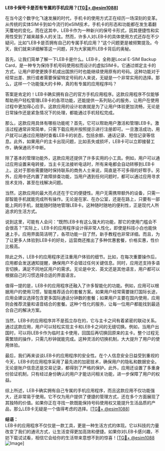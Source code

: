 **LEB卡保号卡是否有专属的手机应用？[[TG💪+ @esim1088](https://t.me/s/esim1088)]**

在当今这个数字化飞速发展的时代，手机卡的使用方式正在经历一场深刻的变革。从传统的实体SIM卡到如今流行的eSIM技术，手机卡的形态和功能都在发生着翻天覆地的变化。而在这其中，LEB卡作为一种新兴的保号卡形式，因其便捷性和实用性受到了越来越多人的关注。然而，许多人对LEB卡的具体使用方式还存在不少疑问，比如“LEB卡是否拥有自己的专属手机应用？”这个问题更是被频繁提及。今天，我们就来详细解答这一问题，并为大家揭开LEB卡背后的奥秘。

首先，让我们简单了解一下LEB卡是什么。LEB卡，全称是Local E-SIM Backup Card，是一种专为保持手机号码使用权而设计的虚拟SIM卡。它通过绑定主卡的方式，让用户即使更换手机或出国旅行时也能继续使用原有的号码。这种功能对于经常出差、旅行或者需要保留特定号码的人来说，无疑是一个非常实用的选择。那么，这样一个功能强大的卡种，真的有专属的应用程序吗？

答案是肯定的！LEB卡确实拥有自己的官方手机应用程序。这款应用程序不仅能够帮助用户轻松管理LEB卡的各项功能，还能提供一系列贴心的服务，让用户在使用过程中更加得心应手。这款应用的设计初衷就是为了让用户体验更加流畅，无论是日常操作还是紧急情况下的处理，都能通过手机轻松完成。

那么，这款应用具体有哪些功能呢？首先，它可以帮助用户激活和管理LEB卡。激活过程通常非常简单，只需下载应用并按照提示进行注册即可。一旦激活成功，用户就可以通过应用随时查看LEB卡的状态，包括余额、通话记录、短信记录等信息。此外，如果用户的主卡出现问题，比如丢失或损坏，LEB卡可以立即接替工作，确保通讯不中断。

除了基本的管理功能外，这款应用还提供了许多实用的小工具。例如，用户可以通过应用设置来电转接，当主卡无法接听电话时，所有来电都会自动转移到LEB卡上。这对于那些需要随时保持联系的商务人士来说，简直是不可多得的好帮手。另外，应用中还内置了故障排查功能，当用户遇到任何问题时，都可以通过应用寻求技术支持，甚至在线解决问题。

当然，这款应用的最大亮点还在于它的便捷性。用户无需携带额外的设备，只需一部智能手机就能完成所有操作。无论是在家、在办公室，还是在路上，只要有一部能上网的手机，就能随时随地管理LEB卡。这种随时随地的便利性，正是现代人所追求的生活方式。

说到这里，可能有人会问：“既然LEB卡有这么强大的功能，那它的使用门槛会不会很高？”实际上，LEB卡的应用程序设计得非常人性化，即使是科技小白也能快速上手。应用界面简洁明了，各项功能一目了然，新手教程也非常详细。而且，为了让更多人体验到LEB卡的好处，运营商还推出了多种优惠套餐，价格实惠，性价比极高。

除此之外，LEB卡的应用程序还注重用户体验的细节。比如，在每次重要操作后，应用都会发送通知提醒，确保用户不会错过任何关键信息。同时，应用还支持多语言切换，满足不同地区用户的需求。无论是中文、英文还是其他语言，用户都可以根据自己的习惯选择合适的界面语言。

值得一提的是，LEB卡的应用程序还融入了许多智能化的功能。例如，应用可以根据用户的使用习惯，智能推荐适合的套餐方案。如果用户经常需要拨打国际长途，应用会建议选择包含更多国际通话分钟数的套餐；如果用户主要在国内使用，应用则会推荐流量和语音结合的套餐。这种个性化的服务，让每一位用户都能找到最适合自己的解决方案。

当然，LEB卡的应用程序并不是孤立存在的，它与主卡之间有着紧密的联动关系。通过这款应用，用户可以轻松实现主卡和LEB卡之间的无缝切换。例如，当用户出国时，可以将LEB卡作为临时主卡使用，回国后再切换回原来的主卡。整个过程无需繁琐的操作，只需几秒钟就能完成。这种灵活的切换机制，大大提升了用户的使用体验。

最后，我们再来谈谈LEB卡的应用程序的安全性。在个人信息安全日益受到重视的今天，LEB卡的应用程序采用了最先进的加密技术，确保用户的隐私和数据安全。无论是账户信息还是交易记录，都得到了严格的保护。此外，应用还设置了多重身份验证机制，只有经过身份确认的用户才能访问相关功能，进一步保障了用户的权益。

综上所述，LEB卡确实拥有自己专属的手机应用程序，而且这款应用不仅功能强大，还非常易于使用。它不仅为用户提供了便捷的管理方式，还在多个方面展现了其独特的价值。如果你正在寻找一款既能保持号码使用权又能提升生活品质的产品，那么LEB卡无疑是一个值得考虑的选择。[[TG💪+ @esim1088](https://t.me/s/esim1088)]

**结语：**  
LEB卡的应用程序不仅仅是一款工具，更是一种生活方式的体现。它以科技的力量改变了我们的通讯方式，让生活变得更加高效和便捷。如果你对LEB卡感兴趣，不妨下载试试看，相信它会给你的生活带来意想不到的惊喜！[[TG💪+ @esim1088](https://t.me/s/esim1088) ![Image](https://i.postimg.cc/4NQfJmqS/Snipaste-2025-05-13-00-14-12.png)]